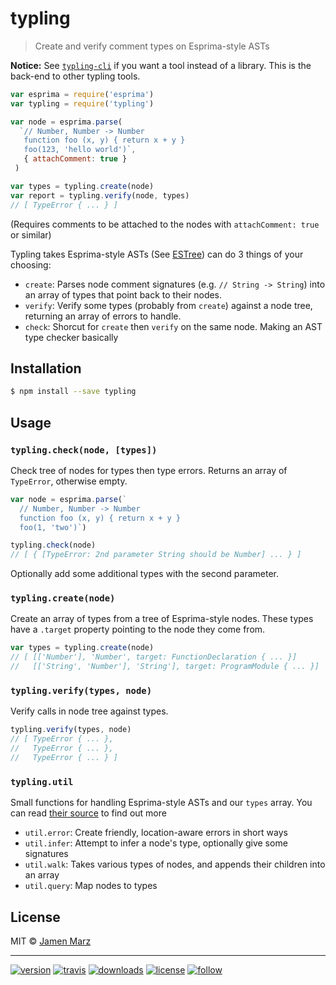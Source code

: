 # typling

> Create and verify comment types on Esprima-style ASTs

**Notice:** See [`typling-cli`](https://www.npmjs.com/package/typling-cli) if you want a tool instead of a library.  This is the back-end to other typling tools.

```js
var esprima = require('esprima')
var typling = require('typling')

var node = esprima.parse(
  `// Number, Number -> Number
   function foo (x, y) { return x + y }
   foo(123, 'hello world')`,
   { attachComment: true }
 )

var types = typling.create(node)
var report = typling.verify(node, types)
// [ TypeError { ... } ]
```

(Requires comments to be attached to the nodes with `attachComment: true` or similar)

Typling takes Esprima-style ASTs (See [ESTree](https://github.com/estree/estree)) can do 3 things of your choosing:

 - `create`: Parses node comment signatures (e.g. `// String -> String`) into an array of types that point back to their nodes.
 - `verify`: Verify some types (probably from `create`) against a node tree, returning an array of errors to handle.
 - `check`: Shorcut for `create` then `verify` on the same node.  Making an AST type checker basically

## Installation

```sh
$ npm install --save typling
```

## Usage

### `typling.check(node, [types])`

Check tree of nodes for types then type errors.  Returns an array of `TypeError`, otherwise empty.

```js
var node = esprima.parse(`
  // Number, Number -> Number
  function foo (x, y) { return x + y }
  foo(1, 'two')`)

typling.check(node)
// [ { [TypeError: 2nd parameter String should be Number] ... } ]
```

Optionally add some additional types with the second parameter.

### `typling.create(node)`

Create an array of types from a tree of Esprima-style nodes.  These types have a `.target` property pointing to the node they come from.

```js
var types = typling.create(node)
// [ [['Number'], 'Number', target: FunctionDeclaration { ... }]
//   [['String', 'Number'], 'String'], target: ProgramModule { ... }]
```

### `typling.verify(types, node)`

Verify calls in node tree against types.

```js
typling.verify(types, node)
// [ TypeError { ... },
//   TypeError { ... },
//   TypeError { ... } ]
```

### `typling.util`

Small functions for handling Esprima-style ASTs and our `types` array.  You can read [their source](lib/util) to find out more

 - `util.error`: Create friendly, location-aware errors in short ways
 - `util.infer`: Attempt to infer a node's type, optionally give some signatures
 - `util.walk`: Takes various types of nodes, and appends their children into an array
 - `util.query`: Map nodes to types

## License

MIT © [Jamen Marz](https://git.io/jamen)

---

[![version](https://img.shields.io/npm/v/typling.svg?style=flat-square)][package] [![travis](https://img.shields.io/travis/jamen/typling.svg?style=flat-square)](https://travis-ci.org/jamen/typling) [![downloads](https://img.shields.io/npm/dt/typling.svg?style=flat-square)][package] [![license](https://img.shields.io/npm/l/express.svg?style=flat-square)][package] [![follow](https://img.shields.io/github/followers/jamen.svg?style=social&label=Follow)](https://github.com/jamen)

[package]: https://npmjs.org/package/typling
